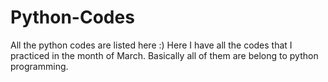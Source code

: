 # Python-Codes
All the python codes are listed here :)
Here I have all the codes that I practiced in the month of March.
Basically all of them are belong to python programming.
